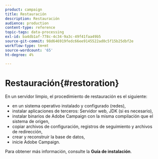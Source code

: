 ```yaml
---
product: campaign
title: Restauración
description: Restauración
audience: production
content-type: reference
topic-tags: data-processing
exl-id: ba4db1af-778c-4c34-9a3c-49f41faa49b5
source-git-commit: 98d646919fedc66ee9145522ad0c5f15b25dbf2e
workflow-type: tm+mt
source-wordcount: '65'
ht-degree: 4%

---
```


# Restauración{#restoration}

En un servidor limpio, el procedimiento de restauración es el siguiente:

* en un sistema operativo instalado y configurado (redes),
* instalar aplicaciones de terceros: Servidor web, JDK (si es necesario),
* instalar binarios de Adobe Campaign con la misma compilación que el sistema de origen,
* copiar archivos de configuración, registros de seguimiento y archivos de redirección,
* crear y reconstruir la base de datos,
* inicie Adobe Campaign.

Para obtener más información, consulte la **Guía de instalación**.
